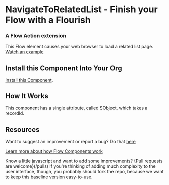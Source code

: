 # NavigateToRelatedList - Finish your Flow with a Flourish #

### A Flow Action extension  ###

This Flow element causes your web browser to load a related list page.  
[Watch an example](https://youtu.be/Yv8MD39B3n0)


## Install this Component Into Your Org ##

[Install this Component](https://sites.google.com/view/flowunofficial/flow-action-components/navigate-to-sobject).


## How It Works ##

This component has a single attribute, called SObject, which takes a recordId. 


## Resources ##

Want to suggest an improvement or report a bug? Do that [here](/issues)

[Learn more about how Flow Components work](/README.md)

Know a little javascript and want to add some improvements? {Pull requests are welcome}(/pulls) If you're thinking of adding much complexity to the user interface, though, you probably should fork the repo, because we want to keep this baseline version easy-to-use.

